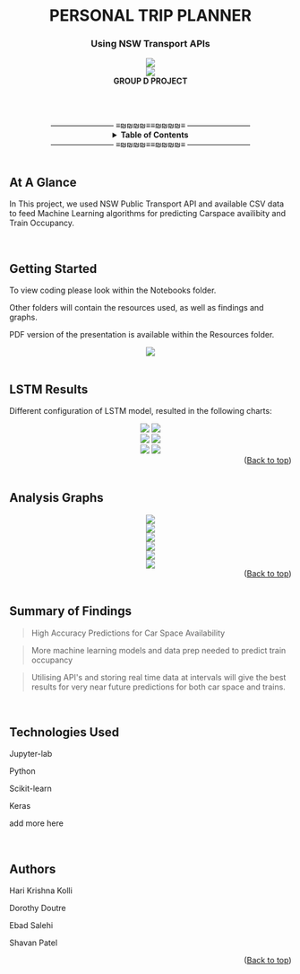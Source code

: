 <div id="top"></div>

<h1 align="center">PERSONAL TRIP PLANNER</h1>
<h3 align="center">Using NSW Transport APIs </h3>

<div align="center">  
    <section><img src="Images/logo2.jpg"/></section>
    <section><img src="Images/QR-code.png"/></section>
    <section> <b> GROUP D PROJECT </b> </section>
</div>



<br><br>
<div align="center">
———————— ≡₪₪₪₪≡≡₪₪₪₪≡ ————————
<br>
<!-- TABLE OF CONTENTS -->
<details align="center">
  <summary> <b>Table of Contents</b></summary>
  <ul>
        <li><a href="#Glance"> At A Glance</a> </li>   
        <li><a href="#GettingStarted">Getting Started</a></li>
        <li><a href="#LSTM"> LSTM Results</a></li>
        <li><a href="#Graphs">Analysis Graphs</a></li>  
        <li><a href="#Summary">Summary</a></li>    
        <li><a href="#Tech">Technologies Used</a></li>
        <li><a href="#Authors">Authors</a></li>
  </ul>
</details>
———————— ≡₪₪₪₪≡≡₪₪₪₪≡ ————————
</div><br>

<div id="Glance">

## At A Glance    

    
In This project, we used NSW Public Transport API and available CSV data to feed Machine Learning algorithms for predicting Carspace availibity and Train Occupancy. 

</div><br>


<div id="GettingStarted">
    
## Getting Started

    
To view coding please look within the Notebooks folder.

Other folders will contain the resources used, as well as findings and graphs.

PDF version of the presentation is available within the Resources folder.

<div align="center">  
<section><img src="Images/Pres_image.PNG"/></section>
      
</div><br>




<div id="LSTM">
    
## LSTM Results


Different configuration of LSTM model, resulted in the following charts:
<div align="center">  
    <section>
        <img src="Findings/carspaces.png"/>
        <img src="Findings/carspaces_180_90.png"/>
    </section>
    <section>
        <img src="Findings/carspaces_300_10.png"/>
        <img src="Findings/carspaces_forecast.png"/>
    </section>
    <section>
        <img src="Images/predictions.png"/>
        <img src="Images/forecasts.png"/>
    </section>
</div>
    
<div align="right">(<a href="#top">Back to top</a>)</div>
</div><br>



<div id="Graphs">
    
## Analysis Graphs


<div align="center">  
    <section><img src="Images/elbow_1.png"/></section>
    <section><img src="Images/2-cluster.png"/></section>
    <section><img src="Images/3-cluster.png"/></section>
    <section><img src="Images/carspace_1.png"/></section>
    <section><img src="Images/carspace_2.png"/></section>
    <section><img src="Images/carspace_3.png"/></section>
</div>
    

<div align="right">(<a href="#top">Back to top</a>)</div>
    
</div><br>


<div id="Summary">

## Summary of Findings

    
> High Accuracy Predictions for Car Space Availability

> More machine learning models and data prep needed to predict train occupancy
    
> Utilising API's and storing real time data at intervals will give the best results for very near future predictions for both car space and trains.
    
</div><br>


<div id="Tech">
    
## Technologies Used
  
    
Jupyter-lab

Python
    
Scikit-learn
    
Keras

add more here

</div><br>

<div id="Authors">
    
## Authors

    
Hari Krishna Kolli

Dorothy Doutre

Ebad Salehi

Shavan Patel

<div align="right">(<a href="#top">Back to top</a>)</div>
    
</div><br>
